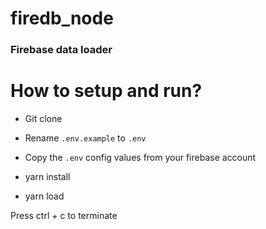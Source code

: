 # firedb_node

### Firebase data loader

# How to setup and run?

- Git clone

- Rename `.env.example` to `.env`

- Copy the `.env` config values from your firebase account

- yarn install

- yarn load

Press ctrl + c to terminate
